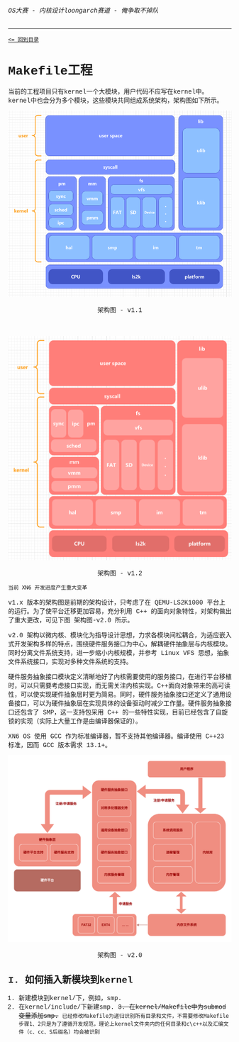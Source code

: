 <font face="Liberation Mono">


###### OS大赛 - 内核设计loongarch赛道 - 俺争取不掉队 

-------------------------------------------------------------

[`<= 回到目录`](../README.md)

# Makefile工程

当前的工程项目只有kernel一个大模块，用户代码不应写在kernel中。
kernel中也会分为多个模块，这些模块共同组成系统架构，架构图如下所示。

![架构图 - v1.1](./img/architecture-v1.1.png)
<center>架构图 - v1.1</center>
</br></br>

![架构图 - v1.2](./img/architecture-v1.2.png)
<center>架构图 - v1.2</center>

`当前 XN6 开发进度产生重大变革` 

v1.x 版本的架构图是前期的架构设计，只考虑了在 QEMU-LS2K1000 平台上的运行。为了使平台迁移更加容易，充分利用 C++ 的面向对象特性，对架构做出了重大更改，可见下图 架构图-v2.0 所示。

v2.0 架构以微内核、模块化为指导设计思想，力求各模块间松耦合，为适应嵌入式开发架构多样的特点，围绕硬件服务接口为中心，解耦硬件抽象层与内核模块。同时分离文件系统支持，进一步缩小内核规模，并参考 Linux VFS 思想，抽象文件系统接口，实现对多种文件系统的支持。

硬件服务抽象接口模块定义清晰地好了内核需要使用的服务接口，在进行平台移植时，可以只需要考虑接口实现，而无需关注内核实现。C++面向对象带来的高可读性，可以使实现硬件抽象层时更为简易。同时，硬件服务抽象接口还定义了通用设备接口，可以为硬件抽象层在实现具体的设备驱动时减少工作量。硬件服务抽象接口还包含了 SMP，这一支持包采用 C++ 的一些特性实现，目前已经包含了自旋锁的实现（实际上大量工作是由编译器保证的）。

XN6 OS 使用 GCC 作为标准编译器，暂不支持其他编译器。编译使用 C++23 标准，因而 GCC 版本需求 13.1+。

![架构图 - v2.0](./img/architecture-v2.0.png)
<center>架构图 - v2.0</center>

## I. 如何插入新模块到kernel

1. 新建模块到kernel/下，例如，smp. 
2. 在kernel/include/下新建smp. 
~~3. 在kernel/Makefile中为submod变量添加smp.~~
`已经修改Makefile为递归识别所有目录和文件，不需要修改Makefile`
`步骤1、2只是为了遵循开发规范，理论上kernel文件夹内的任何目录和c\c++以及汇编文件（c、cc、S后缀名）均会被识别`
